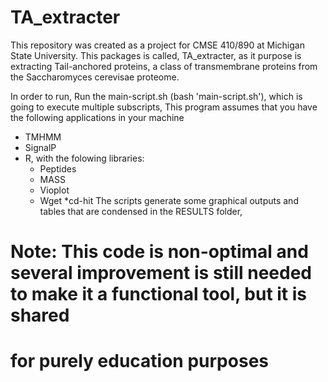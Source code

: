 # TA_extracter

This repository was created as a project for CMSE 410/890 at Michigan State University. 
This packages is called, TA_extracter, as it purpose is extracting Tail-anchored proteins, a class of transmembrane proteins from the Saccharomyces cerevisae proteome.  

 In order to run,
 Run the main-script.sh (bash 'main-script.sh'), which is going to execute multiple subscripts,
This program assumes that you have the following applications in your machine
  * TMHMM
  * SignalP
  * R, with the folowing libraries:
    * Peptides
    * MASS
    * Vioplot
    * Wget
    *cd-hit
The scripts generate some graphical outputs and tables that are condensed in the RESULTS folder,

# Note: This code is non-optimal and several improvement is still needed to make it a functional tool, but it is shared
# for purely education purposes

